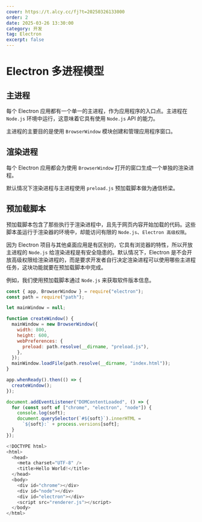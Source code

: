 ```yaml
---
cover: https://t.alcy.cc/fj?t=20250326133000
order: 2
date: 2025-03-26 13:30:00
category: 开发
tag: Electron
excerpt: false
---
```


# Electron 多进程模型

## 主进程

每个 Electron 应用都有一个单一的主进程，作为应用程序的入口点。主进程在 `Node.js` 环境中运行，这意味着它具有使用 `Node.js` API 的能力。

主进程的主要目的是使用 `BrowserWindow` 模块创建和管理应用程序窗口。

## 渲染进程

每个 Electron 应用都会为使用 `BrowserWindow` 打开的窗口生成一个单独的渲染进程。

默认情况下渲染进程与主进程使用 `preload.js` 预加载脚本做为通信桥梁。

## 预加载脚本

预加载脚本包含了那些执行于渲染进程中，且先于网页内容开始加载的代码。这些脚本虽运行于渲染器的环境中，却能访问有限的 `Node.js`、`Electron 高级权限`。

因为 Electron 项目与其他桌面应用是有区别的，它具有浏览器的特性，所以开放主进程的 `Node.js` 给渲染进程是有安全隐患的。默认情况下，Electron 是不会开放高级权限给渲染进程的，而是要求开发者自行决定渲染进程可以使用哪些主进程任务，这块功能就要在预加载脚本中完成。

例如，我们使用预加载脚本通过 `Node.js` 来获取软件版本信息。

```JavaScript {10-12} title="main.js"
const { app, BrowserWindow } = require("electron");
const path = require("path");

let mainWindow = null;

function createWindow() {
  mainWindow = new BrowserWindow({
    width: 800,
    height: 600,
    webPreferences: {
      preload: path.resolve(__dirname, "preload.js"),
    },
  });
  mainWindow.loadFile(path.resolve(__dirname, "index.html"));
}

app.whenReady().then(() => {
  createWindow();
});
```

```JavaScript title="preload.js"
document.addEventListener("DOMContentLoaded", () => {
  for (const soft of ["chrome", "electron", "node"]) {
    console.log(soft);
    document.querySelector(`#${soft}`).innerHTML =
      `${soft}:` + process.versions[soft];
  }
});
```

```JavaScript title="index.html"
<!DOCTYPE html>
<html>
  <head>
    <meta charset="UTF-8" />
    <title>Hello World!</title>
  </head>
  <body>
    <div id="chrome"></div>
    <div id="node"></div>
    <div id="electron"></div>
    <script src="renderer.js"></script>
  </body>
</html>
```